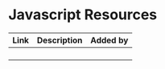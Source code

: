 # Javascript Resources


| Link | Description | Added by |
| -------- | -------- | -------- |
| | | |
| | | |
| | | |
| | | |
